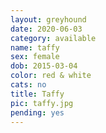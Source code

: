 ```yaml
---
layout: greyhound
date: 2020-06-03
category: available
name: taffy
sex: female
dob: 2015-03-04
color: red & white
cats: no
title: Taffy
pic: taffy.jpg
pending: yes
---
```


